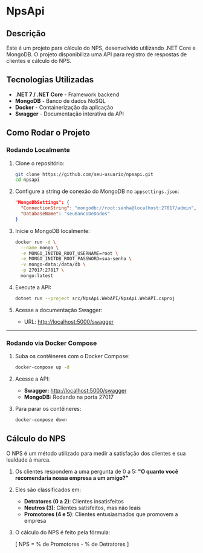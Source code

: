 # NpsApi

## Descrição
Este é um projeto para cálculo do NPS, desenvolvido utilizando .NET Core e MongoDB. O projeto disponibiliza uma API para registro de respostas de clientes e cálculo do NPS.

## Tecnologias Utilizadas
- **.NET 7 / .NET Core** - Framework backend
- **MongoDB** - Banco de dados NoSQL
- **Docker** - Containerização da aplicação
- **Swagger** - Documentação interativa da API

## Como Rodar o Projeto

### Rodando Localmente

1. Clone o repositório:
   ```bash
   git clone https://github.com/seu-usuario/npsapi.git
   cd npsapi
   ```

2. Configure a string de conexão do MongoDB no `appsettings.json`:
   ```json
   "MongoDbSettings": {
     "ConnectionString": "mongodb://root:senha@localhost:27017/admin",
     "DatabaseName": "seuBancoDeDados"
   }
   ```

3. Inicie o MongoDB localmente:
   ```bash
   docker run -d \
     --name mongo \
     -e MONGO_INITDB_ROOT_USERNAME=root \
     -e MONGO_INITDB_ROOT_PASSWORD=sua-senha \
     -v mongo-data:/data/db \
     -p 27017:27017 \
     mongo:latest
   ```

4. Execute a API:
   ```bash
   dotnet run --project src/NpsApi.WebAPI/NpsApi.WebAPI.csproj
   ```

5. Acesse a documentação Swagger:
   - URL: [http://localhost:5000/swagger](http://localhost:5000/swagger)

---

### Rodando via Docker Compose

1. Suba os contêineres com o Docker Compose:
   ```bash
   docker-compose up -d
   ```

2. Acesse a API:
   - **Swagger:** [http://localhost:5000/swagger](http://localhost:5000/swagger)
   - **MongoDB:** Rodando na porta 27017

3. Para parar os contêineres:
   ```bash
   docker-compose down
   ```

## Cálculo do NPS
O NPS é um método utilizado para medir a satisfação dos clientes e sua lealdade à marca.

1. Os clientes respondem a uma pergunta de 0 a 5: **"O quanto você recomendaria nossa empresa a um amigo?"**
2. Eles são classificados em:
   - **Detratores (0 a 2)**: Clientes insatisfeitos
   - **Neutros (3)**: Clientes satisfeitos, mas não leais
   - **Promotores (4 e 5)**: Clientes entusiasmados que promovem a empresa
3. O cálculo do NPS é feito pela fórmula:
   
   \[
   NPS = \% de Promotores - \% de Detratores
   \]





